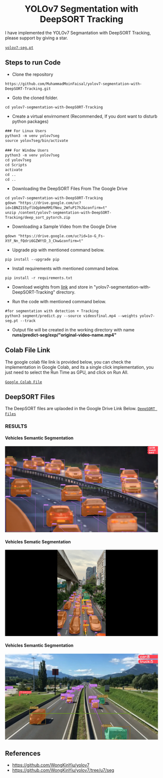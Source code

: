 <H1 align="center">
YOLOv7 Segmentation with DeepSORT Tracking </H1>


I have implemented the YOLOv7 Segmantation with DeepSORT Tracking, please support by giving a star.

[`yolov7-seg.pt`](https://github.com/WongKinYiu/yolov7/releases/download/v0.1/yolov7-seg.pt)

## Steps to run Code

- Clone the repository
```
https://github.com/MuhammadMoinFaisal/yolov7-segmentation-with-DeepSORT-Tracking.git
```
- Goto the cloned folder.
```
cd yolov7-segmentation-with-DeepSORT-Tracking
```
- Create a virtual envirnoment (Recommended, If you dont want to disturb python packages)
```
### For Linux Users
python3 -m venv yolov7seg
source yolov7seg/bin/activate

### For Window Users
python3 -m venv yolov7seg
cd yolov7seg
cd Scripts
activate
cd ..
cd ..
```

- Downloading the DeepSORT Files From The Google Drive
```
cd yolov7-segmentation-with-DeepSORT-Tracking
gdown "https://drive.google.com/uc?id=1BNZ1S5yflbQpbHeRM1fNeu_2WfuP17hJ&confirm=t"
unzip /content/yolov7-segmentation-with-DeepSORT-Tracking/deep_sort_pytorch.zip
```

- Downloading a Sample Video from the Google Drive
```
gdown "https://drive.google.com/uc?id=1o-G_Fs-XtF_Nn_fQdri6GZWYtD_3_Ckw&confirm=t"
```

- Upgrade pip with mentioned command below.
```
pip install --upgrade pip
```
- Install requirements with mentioned command below.
```
pip install -r requirements.txt
```
- Download weights from [link](https://github.com/RizwanMunawar/yolov7-segmentation/releases/download/yolov7-segmentation/yolov7-seg.pt) and store in "yolov7-segmentation-with-DeepSORT-Tracking" directory.

- Run the code with mentioned command below.
```
#for segmentation with detection + Tracking
python3 segment/predict.py --source videosfinal.mp4 --weights yolov7-seg.pt --track
```

- Output file will be created in the working directory with name <b>runs/predict-seg/exp/"original-video-name.mp4"</b>

## Colab File Link 
The google colab file link is provided below, you can check the implementation in Google Colab, and its a single click implementation, you just need to select the Run Time as GPU, and click on Run All.

[`Google Colab File`](https://colab.research.google.com/drive/1I6_UpDniCsOrL5fj_bTX337Jo_UWhPGQ?usp=sharing)


## DeepSORT Files

The DeepSORT files are uplaoded in the Google Drive Link Below.
[`DeepSORT Files`](https://drive.google.com/drive/folders/1YjbfZL0n6mQH-hvD_DpoxBLVj9prJMpG)

### RESULTS

#### Vehicles Semantic Segmentation 
![](./figure/1.png)

#### Vehicles Sematic Segmentation

![](./figure/2.png)

#### Vehicles Semantic Segmentation

![](./figure/3.png)

## References
- https://github.com/WongKinYiu/yolov7
- https://github.com/WongKinYiu/yolov7/tree/u7/seg
